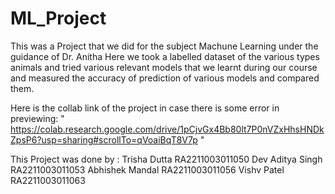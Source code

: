 # ML_Project
 This was a Project that we did  for the subject Machune Learning  under the guidance of Dr. Anitha
 Here we took a labelled dataset of the various types animals and tried various relevant  models that we learnt during our course and measured the accuracy of prediction of various models and compared them.

 Here is the collab link of the project in case there is some error in previewing:
 " https://colab.research.google.com/drive/1pCjvGx4Bb80lt7P0nVZxHhsHNDkZpsP6?usp=sharing#scrollTo=qVoaiBqT8V7p "


This Project was done by :
Trisha Dutta RA2211003011050
Dev Aditya Singh RA2211003011053
Abhishek Mandal RA2211003011056
Vishv Patel RA2211003011063
